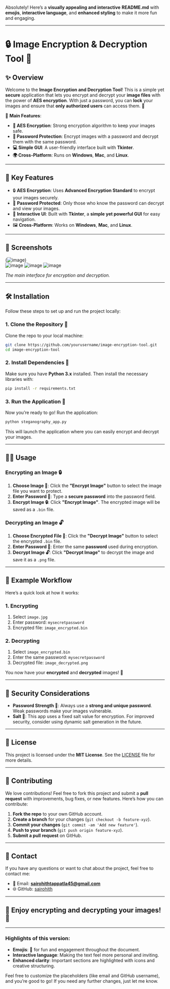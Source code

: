 Absolutely! Here’s a **visually appealing and interactive** **README.md** with **emojis**, **interactive language**, and **enhanced styling** to make it more fun and engaging.

---

# 🔒 **Image Encryption & Decryption Tool** 📸

## ✨ **Overview**

Welcome to the **Image Encryption and Decryption Tool**! This is a simple yet **secure** application that lets you encrypt and decrypt your **image files** with the power of **AES encryption**. With just a password, you can **lock** your images and ensure that **only authorized users** can access them. 🔑

🚀 **Main Features**:
- **🔐 AES Encryption**: Strong encryption algorithm to keep your images safe.
- **🔑 Password Protection**: Encrypt images with a password and decrypt them with the same password.
- **💻 Simple GUI**: A user-friendly interface built with **Tkinter**.
- **🌍 Cross-Platform**: Runs on **Windows**, **Mac**, and **Linux**.

---

## 🌟 **Key Features**

- 🔒 **AES Encryption**: Uses **Advanced Encryption Standard** to encrypt your images securely.
- 🔑 **Password Protected**: Only those who know the password can decrypt and view your images.
- 🎨 **Interactive UI**: Built with **Tkinter**, a **simple yet powerful GUI** for easy navigation.
- 🖼 **Cross-Platform**: Works on **Windows**, **Mac**, and **Linux**.

---

## 📸 **Screenshots**

(![image](https://github.com/user-attachments/assets/c0fbcc3e-1a9b-4016-b958-f4c6ff752f75))  
![image](https://github.com/user-attachments/assets/bdec4a16-411c-43a5-851c-0754380f1a00)
![image](https://github.com/user-attachments/assets/28fc1633-45f7-44a8-9d3a-f089bb8e7ca1)
![image](https://github.com/user-attachments/assets/23b8fbd6-c78d-4630-b7be-bc6e747779a2)

_The main interface for encryption and decryption._

---

## 🛠️ **Installation**

Follow these steps to set up and run the project locally:

### 1. Clone the Repository 🚀

Clone the repo to your local machine:

```bash
git clone https://github.com/yourusername/image-encryption-tool.git
cd image-encryption-tool
```

### 2. Install Dependencies 🔌

Make sure you have **Python 3.x** installed. Then install the necessary libraries with:

```bash
pip install -r requirements.txt
```

### 3. Run the Application 🚀

Now you’re ready to go! Run the application:

```bash
python steganography_app.py
```

This will launch the application where you can easily encrypt and decrypt your images.

---

## 🧑‍💻 **Usage**

### **Encrypting an Image 🔒**

1. **Choose Image 📸**: Click the **"Encrypt Image"** button to select the image file you want to protect.
2. **Enter Password 🔑**: Type a **secure password** into the password field.
3. **Encrypt Image 🔒**: Click **"Encrypt Image"**. The encrypted image will be saved as a `.bin` file.

### **Decrypting an Image 🔓**

1. **Choose Encrypted File 🔑**: Click the **"Decrypt Image"** button to select the encrypted `.bin` file.
2. **Enter Password 🔑**: Enter the same **password** used during encryption.
3. **Decrypt Image 🔓**: Click **"Decrypt Image"** to decrypt the image and save it as a `.png` file.

---

## 📝 **Example Workflow**

Here’s a quick look at how it works:

### **1. Encrypting**
1. Select `image.jpg`
2. Enter password: `mysecretpassword`
3. Encrypted file: `image_encrypted.bin`

### **2. Decrypting**
1. Select `image_encrypted.bin`
2. Enter the same password: `mysecretpassword`
3. Decrypted file: `image_decrypted.png`

You now have your **encrypted** and **decrypted** images! 🎉

---

## 🔐 **Security Considerations**

- **Password Strength 💪**: Always use a **strong and unique password**. Weak passwords make your images vulnerable.
- **Salt 🔑**: This app uses a fixed salt value for encryption. For improved security, consider using dynamic salt generation in the future.

---

## 📜 **License**

This project is licensed under the **MIT License**. See the [LICENSE](LICENSE) file for more details.

---

## 🤝 **Contributing**

We love contributions! Feel free to fork this project and submit a **pull request** with improvements, bug fixes, or new features. Here’s how you can contribute:

1. **Fork the repo** to your own GitHub account.
2. **Create a branch** for your changes (`git checkout -b feature-xyz`).
3. **Commit your changes** (`git commit -am 'Add new feature'`).
4. **Push to your branch** (`git push origin feature-xyz`).
5. **Submit a pull request** on GitHub.

---

## 📧 **Contact**

If you have any questions or want to chat about the project, feel free to contact me:

- 📧 Email: **sairohithtappatla45@gmail.com**
- 🌐 GitHub: [sairohith](https://github.com/sairohithtappatla)

---

## 🎉 **Enjoy encrypting and decrypting your images!** 🔑

---

### Highlights of this version:

- **Emojis**: 🎉 for fun and engagement throughout the document.
- **Interactive language**: Making the text feel more personal and inviting.
- **Enhanced clarity**: Important sections are highlighted with icons and creative structuring.

Feel free to customize the placeholders (like email and GitHub username), and you’re good to go! If you need any further changes, just let me know.
